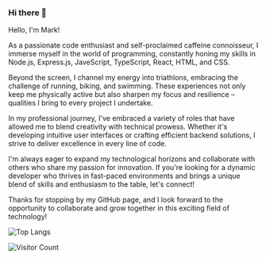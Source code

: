 




### Hi there 👋

Hello, I'm Mark!

As a passionate code enthusiast and self-proclaimed caffeine connoisseur, I immerse myself in the world of programming, constantly honing my skills in Node.js, Express.js, JaveScript, TypeScript, React, HTML, and CSS.

Beyond the screen, I channel my energy into triathlons, embracing the challenge of running, biking, and swimming. These experiences not only keep me physically active but also sharpen my focus and resilience – qualities I bring to every project I undertake.

In my professional journey, I've embraced a variety of roles that have allowed me to blend creativity with technical prowess. Whether it's developing intuitive user interfaces or crafting efficient backend solutions, I strive to deliver excellence in every line of code.

I'm always eager to expand my technological horizons and collaborate with others who share my passion for innovation. If you're looking for a dynamic developer who thrives in fast-paced environments and brings a unique blend of skills and enthusiasm to the table, let's connect!

Thanks for stopping by my GitHub page, and I look forward to the opportunity to collaborate and grow together in this exciting field of technology!
<!--
[Project 1 - Best-Clothing- 60% complete](https://best-clothing.netlify.app/)  

[Project 2 - Monsters - Rolodex](https://favorite-monsters-rolodex.netlify.app/)
-->


![Top Langs](https://github-readme-stats.vercel.app/api/top-langs/?username=MarkOfosu&layout=compact&theme=dark)

![Visitor Count](https://profile-counter.glitch.me/MarkOfosu/count.svg)
